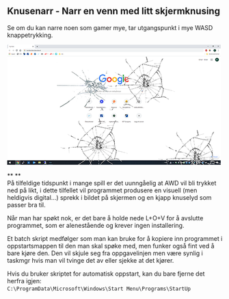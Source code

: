 ﻿## Knusenarr - Narr en venn med litt skjermknusing  

Se om du kan narre noen som gamer mye, tar utgangspunkt i mye WASD knappetrykking.  

![Example UI](example_ui.png)  

** **  
På tilfeldige tidspunkt i mange spill er det uunngåelig at AWD vil bli trykket ned på likt, 
i dette tilfellet vil programmet produsere en visuell (men heldigvis digital...) 
sprekk i bildet på skjermen og en kjapp knuselyd som passer bra til.  

Når man har spøkt nok, er det bare å holde nede L+O+V for å avslutte programmet, som er alenestående og krever ingen installering.  

Et batch skript medfølger som man kan bruke for å kopiere inn programmet i oppstartsmappen til den man skal spøke med, 
men funker også fint ved å bare kjøre den. Den vil skjule seg fra oppgavelinjen men være synlig i taskmgr hvis man vil 
tvinge det av eller sjekke at det kjører.  

Hvis du bruker skriptet for automatisk oppstart, kan du bare fjerne det herfra igjen:  
```C:\ProgramData\Microsoft\Windows\Start Menu\Programs\StartUp```